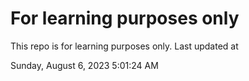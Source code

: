 # For learning purposes only
This repo is for learning purposes only.
Last updated at

Sunday, August 6, 2023 5:01:24 AM

